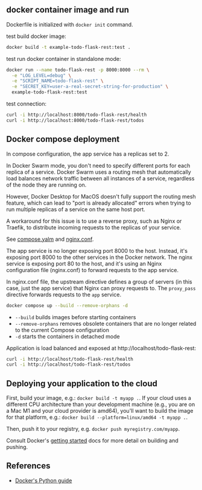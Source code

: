 ## docker container image and run

Dockerfile is initialized with `docker init` command.

test build docker image:

```sh
docker build -t example-todo-flask-rest:test .
```

test run docker container in standalone mode:

```sh
docker run --name todo-flask-rest -p 8000:8000 --rm \
  -e "LOG_LEVEL=debug" \
  -e "SCRIPT_NAME=todo-flask-rest" \
  -e "SECRET_KEY=user-a-real-secret-string-for-production" \
  example-todo-flask-rest:test

```

test connection:

```sh
curl -i http://localhost:8000/todo-flask-rest/health
curl -i http://localhost:8000/todo-flask-rest/todos
```

## Docker compose deployment

In compose configuration, the app service has a replicas set to 2.

In Docker Swarm mode, you don't need to specify different ports for each
replica of a service.
Docker Swarm uses a routing mesh that automatically load balances network
traffic between all instances of a service, regardless of the node they are
running on.

However, Docker Desktop for MacOS doesn't fully support the routing mesh
feature, which can lead to "port is already allocated" errors when trying to
run multiple replicas of a service on the same host port.

A workaround for this issue is to use a reverse proxy, such as Nginx or Traefik,
to distribute incoming requests to the replicas of your service.

See [compose.yalm](./compose.yaml) and [nginx.conf](./nginx.conf).

The app service is no longer exposing port 8000 to the host. Instead, it's
exposing port 8000 to the other services in the Docker network.
The nginx service is exposing port 80 to the host, and it's using an Nginx
configuration file (nginx.conf) to forward requests to the app service.

In nginx.conf file, the upstream directive defines a group of servers (in this
case, just the app service) that Nginx can proxy requests to.
The `proxy_pass` directive forwards requests to the `app` service.

```sh
docker compose up --build --remove-orphans -d
```

- `--build` builds images before starting containers
- `--remove-orphans` removes obsolete containers that are no longer related to
  the current Compose configuration
- `-d` starts the containers in detached mode

Application is load balanced and exposed at http://localhost/todo-flask-rest:

```sh
curl -i http://localhost/todo-flask-rest/health
curl -i http://localhost/todo-flask-rest/todos
```

## Deploying your application to the cloud

First, build your image, e.g.: `docker build -t myapp .`.
If your cloud uses a different CPU architecture than your development
machine (e.g., you are on a Mac M1 and your cloud provider is amd64),
you'll want to build the image for that platform, e.g.:
`docker build --platform=linux/amd64 -t myapp .`.

Then, push it to your registry, e.g. `docker push myregistry.com/myapp`.

Consult Docker's [getting started](https://docs.docker.com/go/get-started-sharing/)
docs for more detail on building and pushing.

## References

- [Docker's Python guide](https://docs.docker.com/language/python/)
